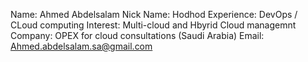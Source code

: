 Name: Ahmed Abdelsalam
Nick Name: Hodhod
Experience: DevOps / CLoud computing 
Interest: Multi-cloud and Hbyrid Cloud managemnt 
Company: OPEX for cloud consultations (Saudi Arabia) 
Email: Ahmed.abdelsalam.sa@gmail.com 
